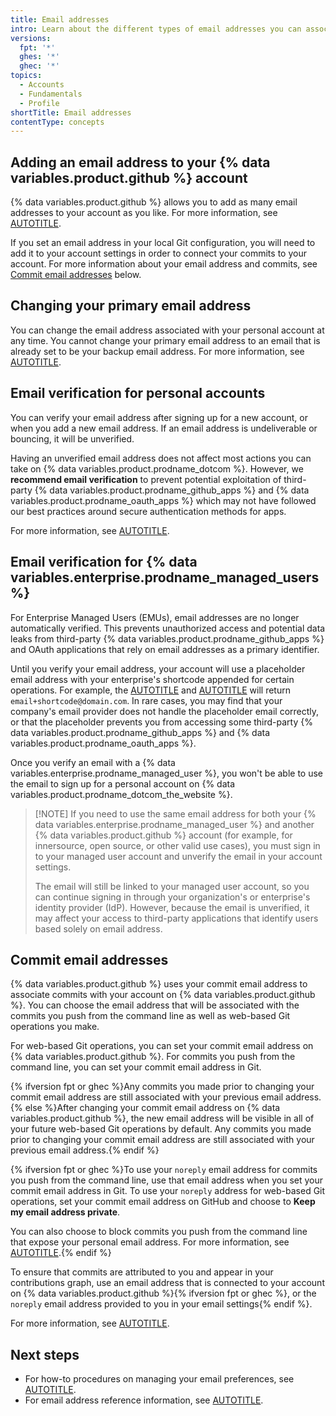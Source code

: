 ```yaml
---
title: Email addresses
intro: Learn about the different types of email addresses you can associate with your {% data variables.product.github %} account—primary, backup, commit, and noreply—and how each type is used for account management, security, and commit attribution.
versions:
  fpt: '*'
  ghes: '*'
  ghec: '*'
topics:
  - Accounts
  - Fundamentals
  - Profile
shortTitle: Email addresses
contentType: concepts
---
```


## Adding an email address to your {% data variables.product.github %} account

{% data variables.product.github %} allows you to add as many email addresses to your account as you like. For more information, see [AUTOTITLE](/account-and-profile/how-tos/setting-up-and-managing-your-personal-account-on-github/managing-email-preferences/adding-an-email-address-to-your-github-account).

If you set an email address in your local Git configuration, you will need to add it to your account settings in order to connect your commits to your account. For more information about your email address and commits, see [Commit email addresses](#commit-email-addresses) below.

## Changing your primary email address

You can change the email address associated with your personal account at any time. You cannot change your primary email address to an email that is already set to be your backup email address. For more information, see [AUTOTITLE](/account-and-profile/how-tos/setting-up-and-managing-your-personal-account-on-github/managing-email-preferences/changing-your-primary-email-address).

## Email verification for personal accounts

You can verify your email address after signing up for a new account, or when you add a new email address. If an email address is undeliverable or bouncing, it will be unverified.

Having an unverified email address does not affect most actions you can take on {% data variables.product.prodname_dotcom %}. However, we **recommend email verification** to prevent potential exploitation of third-party {% data variables.product.prodname_github_apps %} and {% data variables.product.prodname_oauth_apps %} which may not have followed our best practices around secure authentication methods for apps.

For more information, see [AUTOTITLE](/free-pro-team@latest/account-and-profile/how-tos/setting-up-and-managing-your-personal-account-on-github/managing-email-preferences/verifying-your-email-address).

## Email verification for {% data variables.enterprise.prodname_managed_users %}

For Enterprise Managed Users (EMUs), email addresses are no longer automatically verified. This prevents unauthorized access and potential data leaks from third-party {% data variables.product.prodname_github_apps %} and OAuth applications that rely on email addresses as a primary identifier.

Until you verify your email address, your account will use a placeholder email address with your enterprise's shortcode appended for certain operations. For example, the [AUTOTITLE](/rest/users/users) and [AUTOTITLE](/rest/users/emails) will return `email+shortcode@domain.com`. In rare cases, you may find that your company's email provider does not handle the placeholder email correctly, or that the placeholder prevents you from accessing some third-party {% data variables.product.prodname_github_apps %} and {% data variables.product.prodname_oauth_apps %}.

Once you verify an email with a {% data variables.enterprise.prodname_managed_user %}, you won't be able to use the email to sign up for a personal account on {% data variables.product.prodname_dotcom_the_website %}.

>[!NOTE] If you need to use the same email address for both your {% data variables.enterprise.prodname_managed_user %} and another {% data variables.product.github %} account (for example, for innersource, open source, or other valid use cases), you must sign in to your managed user account and unverify the email in your account settings.
>
> The email will still be linked to your managed user account, so you can continue signing in through your organization's or enterprise's identity provider (IdP). However, because the email is unverified, it may affect your access to third-party applications that identify users based solely on email address.

## Commit email addresses

{% data variables.product.github %} uses your commit email address to associate commits with your account on {% data variables.product.github %}. You can choose the email address that will be associated with the commits you push from the command line as well as web-based Git operations you make.

For web-based Git operations, you can set your commit email address on {% data variables.product.github %}. For commits you push from the command line, you can set your commit email address in Git.

{% ifversion fpt or ghec %}Any commits you made prior to changing your commit email address are still associated with your previous email address.{% else %}After changing your commit email address on {% data variables.product.github %}, the new email address will be visible in all of your future web-based Git operations by default. Any commits you made prior to changing your commit email address are still associated with your previous email address.{% endif %}

{% ifversion fpt or ghec %}To use your `noreply` email address for commits you push from the command line, use that email address when you set your commit email address in Git. To use your `noreply` address for web-based Git operations, set your commit email address on GitHub and choose to **Keep my email address private**.

You can also choose to block commits you push from the command line that expose your personal email address. For more information, see [AUTOTITLE](/account-and-profile/setting-up-and-managing-your-personal-account-on-github/managing-email-preferences/blocking-command-line-pushes-that-expose-your-personal-email-address).{% endif %}

To ensure that commits are attributed to you and appear in your contributions graph, use an email address that is connected to your account on {% data variables.product.github %}{% ifversion fpt or ghec %}, or the `noreply` email address provided to you in your email settings{% endif %}.

For more information, see [AUTOTITLE](/account-and-profile/how-tos/setting-up-and-managing-your-personal-account-on-github/managing-email-preferences/setting-your-commit-email-address).

## Next steps

* For how-to procedures on managing your email preferences, see [AUTOTITLE](/account-and-profile/how-tos/setting-up-and-managing-your-personal-account-on-github/managing-email-preferences).
* For email address reference information, see [AUTOTITLE](/account-and-profile/reference/email-addresses-reference).
